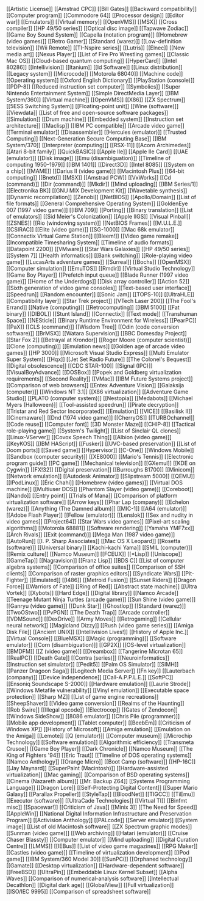 [[Artistic License]]
[[Amstrad CPC]]
[[Bill Gates]]
[[Backward compatibility]]
[[Computer program]]
[[Commodore 64]]
[[Processor design]]
[[Editor war]]
[[Emulators]]
[[Virtual memory]]
[[OpenVMS]]
[[MSX]]
[[Cross compiler]]
[[HP 49/50 series]]
[[Optical disc image]]
[[Tapwave Zodiac]]
[[Game Boy Sound System]]
[[Capella (notation program)]]
[[Homebrew (video games)]]
[[Retro Gamer]]
[[Standard (warez)]]
[[Low-definition television]]
[[Wii Remote]]
[[TI-Nspire series]]
[[Lutris]]
[[Elnec]]
[[New media art]]
[[Nexus Player]]
[[List of Fire Pro Wrestling games]]
[[Classic Mac OS]]
[[Cloud-based quantum computing]]
[[HyperCard]]
[[Intel 80286]]
[[Intellivision]]
[[Itanium]]
[[Id Software]]
[[Linux distribution]]
[[Legacy system]]
[[Microcode]]
[[Motorola 68040]]
[[Machine code]]
[[Operating system]]
[[Oxford English Dictionary]]
[[PlayStation (console)]]
[[PDP-8]]
[[Reduced instruction set computer]]
[[Symbolics]]
[[Super Nintendo Entertainment System]]
[[Simple DirectMedia Layer]]
[[IBM System/360]]
[[Virtual machine]]
[[OpenVMS]]
[[X86]]
[[ZX Spectrum]]
[[5ESS Switching System]]
[[Floating-point unit]]
[[Wine (software)]]
[[Viewdata]]
[[List of free and open-source software packages]]
[[Simulation]]
[[Drum machine]]
[[Embedded system]]
[[Instruction set architecture]]
[[Maclisp]]
[[IBM PC compatible]]
[[Arcade video game]]
[[Terminal emulator]]
[[Disassembler]]
[[Hercules (emulator)]]
[[Trusted Computing]]
[[Next-Generation Secure Computing Base]]
[[IBM System/370]]
[[Interpreter (computing)]]
[[RSX-11]]
[[Acorn Archimedes]]
[[Atari 8-bit family]]
[[QuickBASIC]]
[[Apple IIe]]
[[Apple IIe Card]]
[[UAE (emulator)]]
[[Disk image]]
[[Emu (disambiguation)]]
[[Timeline of computing 1950–1979]]
[[IBM 1401]]
[[Direct3D]]
[[Intel 8085]]
[[System on a chip]]
[[MAME]]
[[Darius II (video game)]]
[[Macintosh Plus]]
[[64-bit computing]]
[[Bnetd]]
[[MSX]]
[[Amstrad PCW]]
[[VxWorks]]
[[Cd (command)]]
[[Dir (command)]]
[[Mkdir]]
[[Mind uploading]]
[[IBM Series/1]]
[[Electronika BK]]
[[GNU MIX Development Kit]]
[[Wavetable synthesis]]
[[Dynamic recompilation]]
[[Zenobi]]
[[NetBIOS]]
[[Apollo/Domain]]
[[List of file formats]]
[[General Comprehensive Operating System]]
[[GoldenEye 007 (1997 video game)]]
[[IBM 709]]
[[Porting]]
[[Binary translation]]
[[List of emulators]]
[[Sid Meier's Colonization]]
[[Apple IIGS]]
[[Visual Pinball]]
[[ZSNES]]
[[Rio (windowing system)]]
[[NetBIOS Frames]]
[[M.U.L.E.]]
[[CSIRAC]]
[[Elite (video game)]]
[[SG-1000]]
[[Mac 68k emulator]]
[[Connectix Virtual Game Station]]
[[Bleem!]]
[[Video game remake]]
[[Incompatible Timesharing System]]
[[Timeline of audio formats]]
[[Datapoint 2200]]
[[VMware]]
[[Star Wars Galaxies]]
[[HP 49/50 series]]
[[System 7]]
[[Health informatics]]
[[Bank switching]]
[[Role-playing video game]]
[[LucasArts adventure games]]
[[Surreal]]
[[Bochs]]
[[OpenMSX]]
[[Computer simulation]]
[[EmuTOS]]
[[Rmdir]]
[[Virtual Studio Technology]]
[[Game Boy Player]]
[[Prefetch input queue]]
[[Blade Runner (1997 video game)]]
[[Home of the Underdogs]]
[[Disk array controller]]
[[Action 52]]
[[Sixth generation of video game consoles]]
[[Text-based user interface]]
[[Speedrun]]
[[Random encounter]]
[[Sonic Jam]]
[[TOPS-10]]
[[UltraHLE]]
[[Compatibility layer]]
[[Star Trek project]]
[[VTech Laser 200]]
[[The Fool's Errand]]
[[Native (computing)]]
[[Retrocomputing]]
[[IBM 5100]]
[[Fat binary]]
[[DIBOL]]
[[Stunt Island]]
[[Connectix]]
[[Text mode]]
[[Transhuman Space]]
[[NESticle]]
[[Binary Runtime Environment for Wireless]]
[[PearPC]]
[[PaX]]
[[CLS (command)]]
[[Wisdom Tree]]
[[Odin (code conversion software)]]
[[BrMSX]]
[[Watara Supervision]]
[[BBC Domesday Project]]
[[Star Fox 2]]
[[Betrayal at Krondor]]
[[Roger Moore (computer scientist)]]
[[Clone (computing)]]
[[Emulation news]]
[[Golden age of arcade video games]]
[[HP 3000]]
[[Microsoft Visual Studio Express]]
[[Multi Emulator Super System]]
[[Hqx]]
[[Jet Set Radio Future]]
[[The Colonel's Bequest]]
[[Digital obsolescence]]
[[CDC STAR-100]]
[[Signal (IPC)]]
[[VisualBoyAdvance]]
[[DOSBox]]
[[Popek and Goldberg virtualization requirements]]
[[Second Reality]]
[[VMac]]
[[IBM Future Systems project]]
[[Comparison of web browsers]]
[[Entex Adventure Vision]]
[[Galaksija (computer)]]
[[Windows NT 3.1]]
[[X86 virtualization]]
[[Adventure Game Studio]]
[[PLATO (computer system)]]
[[Nestopia]]
[[Medabots]]
[[Michael Myers (Halloween)]]
[[Tool-assisted speedrun]]
[[Pirate decryption]]
[[Tristar and Red Sector Incorporated]]
[[Emulation]]
[[VICE]]
[[Basilisk II]]
[[Cinemaware]]
[[Dnd (1974 video game)]]
[[CherryOS]]
[[TURBOchannel]]
[[Code reuse]]
[[Computer font]]
[[3D Monster Maze]]
[[CHIP-8]]
[[Tactical role-playing game]]
[[System's Twilight]]
[[List of Sinclair QL clones]]
[[Linux-VServer]]
[[Covox Speech Thing]]
[[Albion (video game)]]
[[KeyKOS]]
[[IBM HAScript]]
[[Fusker]]
[[UVC-based preservation]]
[[List of Doom ports]]
[[Saved game]]
[[Hypervisor]]
[[C-One]]
[[Windows Mobile]]
[[Sandbox (computer security)]]
[[XE8000]]
[[Mario's Tennis]]
[[Electronic program guide]]
[[PC game]]
[[Mechanical television]]
[[GXemul]]
[[KDE on Cygwin]]
[[FX!32]]
[[Digital preservation]]
[[Burroughs B1700]]
[[Minicom]]
[[Network emulation]]
[[Autodesk Animator]]
[[Slipstream 5000]]
[[QEMU]]
[[IPodLinux]]
[[Éric Chahi]]
[[Homebrew (video games)]]
[[Virtual DOS machine]]
[[Multiuser DOS]]
[[Phantom Slayer (video game)]]
[[Coreboot]]
[[Nando]]
[[Entry point]]
[[Trials of Mana]]
[[Comparison of platform virtualization software]]
[[Arrow keys]]
[[Phar Lap (company)]]
[[Echelon (warez)]]
[[Anything (The Damned album)]]
[[MIC-1]]
[[A64 (emulator)]]
[[Adobe Flash Player]]
[[Fellow (emulator)]]
[[Lenslok]]
[[Sex and nudity in video games]]
[[Project64]]
[[Star Wars video games]]
[[Pixel-art scaling algorithms]]
[[Motorola 68881]]
[[Software rendering]]
[[Yamaha YMF7xx]]
[[Arch Rivals]]
[[Exit (command)]]
[[Mega Man (1987 video game)]]
[[AutoRun]]
[[I. P. Sharp Associates]]
[[Mac OS X Leopard]]
[[Rosetta (software)]]
[[Universal binary]]
[[Kachi-kachi Yama]]
[[SMIL (computer)]]
[[Remix culture]]
[[Namco Museum]]
[[FCEUX]]
[[*Lisp]]
[[Uniscope]]
[[GameTap]]
[[Nagravision]]
[[Franz Lisp]]
[[BDS C]]
[[List of computer algebra systems]]
[[Comparison of office suites]]
[[Comparison of SSH clients]]
[[Comparison of raster graphics editors]]
[[Syndicate Wars]]
[[Pit-Fighter]]
[[Emulated]]
[[I486]]
[[Metroid Fusion]]
[[Sunset Riders]]
[[Dragon Force]]
[[Warriors of Fate]]
[[Ring of Red]]
[[Abstract state machine]]
[[Ultra Vortek]]
[[Xybots]]
[[Hard Edge]]
[[Digital library]]
[[Namco Arcade]]
[[Teenage Mutant Ninja Turtles (arcade game)]]
[[Sun Shine (video game)]]
[[Ganryu (video game)]]
[[Dunk Star]]
[[Ghostlop]]
[[Standard (warez)]]
[[TwoOStwo]]
[[PvPGN]]
[[The Death Trap]]
[[Arcade controller]]
[[VDMSound]]
[[DexDrive]]
[[Army Moves]]
[[Retrogaming]]
[[Cellular neural network]]
[[Magicland Dizzy]]
[[Rush (video game series)]]
[[Amiga Disk File]]
[[Ancient UNIX]]
[[Intellivision Lives!]]
[[History of Apple Inc.]]
[[Virtual Console]]
[[BlueMSX]]
[[Magic (programming)]]
[[Software emulator]]
[[Corn (disambiguation)]]
[[GP2X]]
[[OS-level virtualization]]
[[BMDFM]]
[[Z (video game)]]
[[Dreambox]]
[[Tangerine Microtan 65]]
[[RealPC]]
[[Death Gate]]
[[Contra (series)]]
[[Neuroinformatics]]
[[Instruction set simulator]]
[[Pedit5]]
[[Palm OS Simulator]]
[[SIMH]]
[[Panzer Dragoon Saga]]
[[Logitech Media Server]]
[[Fn key]]
[[Lauterbach (company)]]
[[Device independence]]
[[Call-A.P.P.L.E.]]
[[SoftPC]]
[[Ensoniq Soundscape S-2000]]
[[Hardware emulation]]
[[Laurie Strode]]
[[Windows Metafile vulnerability]]
[[Vinyl emulation]]
[[Executable space protection]]
[[Sharp MZ]]
[[List of game engine recreations]]
[[SheepShaver]]
[[Video game conversion]]
[[Realms of the Haunting]]
[[Rob Swire]]
[[Illegal opcode]]
[[Electrocop]]
[[Gates of Zendocon]]
[[Windows SideShow]]
[[8086 emulator]]
[[Chris Pile (programmer)]]
[[Mobile app development]]
[[Tablet computer]]
[[BeebEm]]
[[Criticism of Windows XP]]
[[History of Microsoft]]
[[Amiga emulation]]
[[Emulation on the Amiga]]
[[Lemote]]
[[Q (emulator)]]
[[Computer museum]]
[[Microchip Technology]]
[[Software emulation]]
[[Algorithmic efficiency]]
[[Transmeta Crusoe]]
[[Game Boy Player]]
[[Dark Chronicle]]
[[Namco Museum]]
[[The King of Fighters '94]]
[[Eric Traut]]
[[Timeline of DOS operating systems]]
[[Namco Anthology]]
[[Orange Micro]]
[[Boot Camp (software)]]
[[HP-16C]]
[[Jay Maynard]]
[[SuperPaint (Macintosh)]]
[[Hardware-assisted virtualization]]
[[Mac gaming]]
[[Comparison of BSD operating systems]]
[[Cinema (Nazareth album)]]
[[Mr. Backup Z64]]
[[Systems Programming Language]]
[[Dragon Lore]]
[[Self-Protecting Digital Content]]
[[Super Mario Galaxy]]
[[Parallax Propeller]]
[[StyleTap]]
[[BloodNet]]
[[TIGCC]]
[[TiEmu]]
[[Executor (software)]]
[[UltraCade Technologies]]
[[Virtual TI]]
[[Binfmt misc]]
[[Spacewar!]]
[[Criticism of Java]]
[[Minix 3]]
[[The Need for Speed]]
[[AppleWin]]
[[National Digital Information Infrastructure and Preservation Program]]
[[Activision Anthology]]
[[PALcode]]
[[Server emulator]]
[[System image]]
[[List of old Macintosh software]]
[[ZX Spectrum graphic modes]]
[[Sunman (video game)]]
[[Web archiving]]
[[Hatari (emulator)]]
[[Cruise Chaser Blassty]]
[[Computer emulator]]
[[Mind uploading]]
[[Digital Curation Centre]]
[[LMMS]]
[[IEBus]]
[[List of video game magazines]]
[[RPG Maker]]
[[Castles (video game)]]
[[Timeline of virtualization development]]
[[IPod game]]
[[IBM System/360 Model 30]]
[[SunPCi]]
[[Orphaned technology]]
[[Gamate]]
[[Desktop virtualization]]
[[Hardware-dependent software]]
[[FreeBSD]]
[[UltraPin]]
[[Embeddable Linux Kernel Subset]]
[[Alpha Waves]]
[[Comparison of numerical-analysis software]]
[[Intellectual Decathlon]]
[[Digital dark age]]
[[GlobalView]]
[[Full virtualization]]
[[ISO/IEC 9995]]
[[Comparison of spreadsheet software]]
